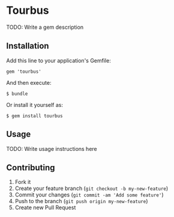 # Tourbus

TODO: Write a gem description

## Installation

Add this line to your application's Gemfile:

    gem 'tourbus'

And then execute:

    $ bundle

Or install it yourself as:

    $ gem install tourbus

## Usage

TODO: Write usage instructions here

## Contributing

1. Fork it
2. Create your feature branch (`git checkout -b my-new-feature`)
3. Commit your changes (`git commit -am 'Add some feature'`)
4. Push to the branch (`git push origin my-new-feature`)
5. Create new Pull Request
